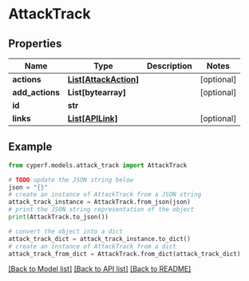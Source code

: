 # AttackTrack


## Properties

Name | Type | Description | Notes
------------ | ------------- | ------------- | -------------
**actions** | [**List[AttackAction]**](AttackAction.md) |  | [optional] 
**add_actions** | **List[bytearray]** |  | [optional] 
**id** | **str** |  | 
**links** | [**List[APILink]**](APILink.md) |  | [optional] 

## Example

```python
from cyperf.models.attack_track import AttackTrack

# TODO update the JSON string below
json = "{}"
# create an instance of AttackTrack from a JSON string
attack_track_instance = AttackTrack.from_json(json)
# print the JSON string representation of the object
print(AttackTrack.to_json())

# convert the object into a dict
attack_track_dict = attack_track_instance.to_dict()
# create an instance of AttackTrack from a dict
attack_track_from_dict = AttackTrack.from_dict(attack_track_dict)
```
[[Back to Model list]](../README.md#documentation-for-models) [[Back to API list]](../README.md#documentation-for-api-endpoints) [[Back to README]](../README.md)


